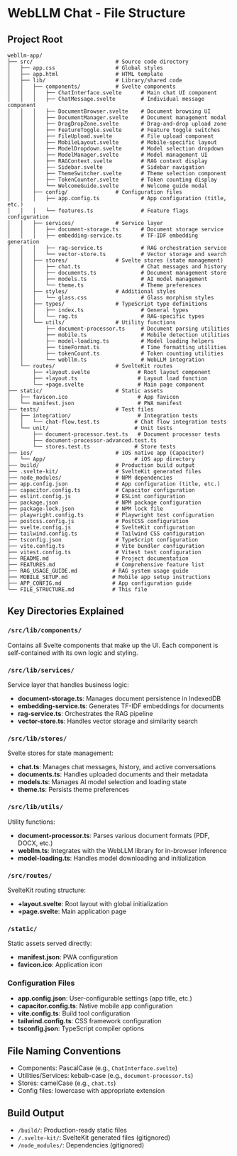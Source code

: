 # WebLLM Chat - File Structure

## Project Root
```
webllm-app/
├── src/                          # Source code directory
│   ├── app.css                   # Global styles
│   ├── app.html                  # HTML template
│   ├── lib/                      # Library/shared code
│   │   ├── components/           # Svelte components
│   │   │   ├── ChatInterface.svelte      # Main chat UI component
│   │   │   ├── ChatMessage.svelte        # Individual message component
│   │   │   ├── DocumentBrowser.svelte    # Document browsing UI
│   │   │   ├── DocumentManager.svelte    # Document management modal
│   │   │   ├── DragDropZone.svelte       # Drag-and-drop upload zone
│   │   │   ├── FeatureToggle.svelte      # Feature toggle switches
│   │   │   ├── FileUpload.svelte         # File upload component
│   │   │   ├── MobileLayout.svelte       # Mobile-specific layout
│   │   │   ├── ModelDropdown.svelte      # Model selection dropdown
│   │   │   ├── ModelManager.svelte       # Model management UI
│   │   │   ├── RAGContext.svelte         # RAG context display
│   │   │   ├── Sidebar.svelte            # Sidebar navigation
│   │   │   ├── ThemeSwitcher.svelte      # Theme selection component
│   │   │   ├── TokenCounter.svelte       # Token counting display
│   │   │   └── WelcomeGuide.svelte       # Welcome guide modal
│   │   ├── config/               # Configuration files
│   │   │   ├── app.config.ts             # App configuration (title, etc.)
│   │   │   └── features.ts               # Feature flags configuration
│   │   ├── services/             # Service layer
│   │   │   ├── document-storage.ts       # Document storage service
│   │   │   ├── embedding-service.ts      # TF-IDF embedding generation
│   │   │   ├── rag-service.ts            # RAG orchestration service
│   │   │   └── vector-store.ts           # Vector storage and search
│   │   ├── stores/               # Svelte stores (state management)
│   │   │   ├── chat.ts                   # Chat messages and history
│   │   │   ├── documents.ts              # Document management store
│   │   │   ├── models.ts                 # AI model management
│   │   │   └── theme.ts                  # Theme preferences
│   │   ├── styles/               # Additional styles
│   │   │   └── glass.css                 # Glass morphism styles
│   │   ├── types/                # TypeScript type definitions
│   │   │   ├── index.ts                  # General types
│   │   │   └── rag.ts                    # RAG-specific types
│   │   └── utils/                # Utility functions
│   │       ├── document-processor.ts     # Document parsing utilities
│   │       ├── mobile.ts                 # Mobile detection utilities
│   │       ├── model-loading.ts          # Model loading helpers
│   │       ├── timeFormat.ts             # Time formatting utilities
│   │       ├── tokenCount.ts             # Token counting utilities
│   │       └── webllm.ts                 # WebLLM integration
│   └── routes/                   # SvelteKit routes
│       ├── +layout.svelte               # Root layout component
│       ├── +layout.ts                   # Layout load function
│       └── +page.svelte                 # Main page component
├── static/                       # Static assets
│   ├── favicon.ico                      # App favicon
│   └── manifest.json                    # PWA manifest
├── tests/                        # Test files
│   ├── integration/                     # Integration tests
│   │   └── chat-flow.test.ts           # Chat flow integration tests
│   └── unit/                           # Unit tests
│       ├── document-processor.test.ts   # Document processor tests
│       ├── document-processor-advanced.test.ts
│       └── stores.test.ts              # Store tests
├── ios/                          # iOS native app (Capacitor)
│   └── App/                            # iOS app directory
├── build/                        # Production build output
├── .svelte-kit/                  # SvelteKit generated files
├── node_modules/                 # NPM dependencies
├── app.config.json               # App configuration (title, etc.)
├── capacitor.config.ts           # Capacitor configuration
├── eslint.config.js              # ESLint configuration
├── package.json                  # NPM package configuration
├── package-lock.json             # NPM lock file
├── playwright.config.ts          # Playwright test configuration
├── postcss.config.js             # PostCSS configuration
├── svelte.config.js              # SvelteKit configuration
├── tailwind.config.ts            # Tailwind CSS configuration
├── tsconfig.json                 # TypeScript configuration
├── vite.config.ts                # Vite bundler configuration
├── vitest.config.ts              # Vitest test configuration
├── README.md                     # Project documentation
├── FEATURES.md                   # Comprehensive feature list
├── RAG_USAGE_GUIDE.md           # RAG system usage guide
├── MOBILE_SETUP.md              # Mobile app setup instructions
├── APP_CONFIG.md                # App configuration guide
└── FILE_STRUCTURE.md            # This file
```

## Key Directories Explained

### `/src/lib/components/`
Contains all Svelte components that make up the UI. Each component is self-contained with its own logic and styling.

### `/src/lib/services/`
Service layer that handles business logic:
- **document-storage.ts**: Manages document persistence in IndexedDB
- **embedding-service.ts**: Generates TF-IDF embeddings for documents
- **rag-service.ts**: Orchestrates the RAG pipeline
- **vector-store.ts**: Handles vector storage and similarity search

### `/src/lib/stores/`
Svelte stores for state management:
- **chat.ts**: Manages chat messages, history, and active conversations
- **documents.ts**: Handles uploaded documents and their metadata
- **models.ts**: Manages AI model selection and loading state
- **theme.ts**: Persists theme preferences

### `/src/lib/utils/`
Utility functions:
- **document-processor.ts**: Parses various document formats (PDF, DOCX, etc.)
- **webllm.ts**: Integrates with the WebLLM library for in-browser inference
- **model-loading.ts**: Handles model downloading and initialization

### `/src/routes/`
SvelteKit routing structure:
- **+layout.svelte**: Root layout with global initialization
- **+page.svelte**: Main application page

### `/static/`
Static assets served directly:
- **manifest.json**: PWA configuration
- **favicon.ico**: Application icon

### Configuration Files
- **app.config.json**: User-configurable settings (app title, etc.)
- **capacitor.config.ts**: Native mobile app configuration
- **vite.config.ts**: Build tool configuration
- **tailwind.config.ts**: CSS framework configuration
- **tsconfig.json**: TypeScript compiler options

## File Naming Conventions
- Components: PascalCase (e.g., `ChatInterface.svelte`)
- Utilities/Services: kebab-case (e.g., `document-processor.ts`)
- Stores: camelCase (e.g., `chat.ts`)
- Config files: lowercase with appropriate extension

## Build Output
- `/build/`: Production-ready static files
- `/.svelte-kit/`: SvelteKit generated files (gitignored)
- `/node_modules/`: Dependencies (gitignored)